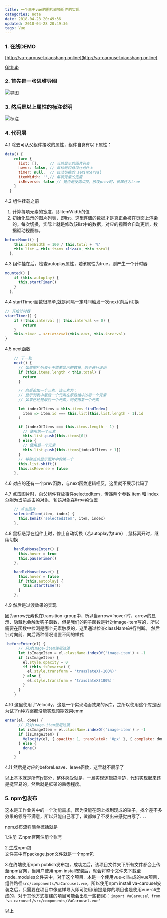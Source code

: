 ```yaml
---
title: 一个基于vue的图片轮播组件的实现
categories: note
date: 2018-04-28 20:49:36
updated: 2018-04-28 20:49:36
tags: Vue
---
```


### 1. 在线DEMO
[http://va-carousel.xiaoshang.online](http://va-carousel.xiaoshang.online)

[Github](https://github.com/zhangxiaoshang/va-carousel)

### 2. 首先是一张思维导图

![导图](http://xiaoshang.online/images/posts/2018042801.jpg)

### 3. 然后是以上属性的标注说明

![标注](http://xiaoshang.online/images/posts/2018042802.jpg)

### 4. 代码层

4.1 除去可从父组件接收的属性，组件自身有以下属性：

```js
data() {
    return {
      list: [],     // 当前显示的图片列表
      hover: false, // 鼠标是否悬浮在组件上
      timer: null,  // 自动切换的 setInterval
      itemWidth: '',// 每项元素的宽度
      isReverse: false // 是否是反向切换，触发prev时，该属性为true
    }
  }
```

4.2 组件挂载之前

1. 计算每项元素的宽度，即itemWidth的值 
2. 初始化显示的图片列表，即list。这里存储的数据才是真正会被在页面上渲染的。每次切换，实际上就是修改该list中的数据，对应的视图会自动更新，数据驱动视图嘛。

```js
beforeMount() {
    this.itemWidth = 100 / this.total + '%'
    this.list = this.items.slice(0, this.total)
  },

```
4.3 组件挂在后，检查autoplay属性，若该属性为true，则产生一个计时器

```js
mounted() {
    if (this.autoplay) {
      this.startTimer()
    }
  },
```

4.4 startTimer函数很简单,就是间隔一定时间触发一次next(向后)切换

```js
// 开始计时器
startTimer() {
    if (!this.interval || this.interval <= 0) {
        return
    }
    this.timer = setInterval(this.next, this.interval)
}
```

4.5 next函数

```js
    // 下一张
    next() {
      // 如果图片列表小于需要显示的数量，则不进行滚动
      if (this.items.length < this.total) {
        return
      }

      // 向后追加一个元素，该元素为：
      // 显示列表中最后一个元素在原数组中的后一个元素
      // 如果已经是最后一个元素，则使用第一个元素

      let indexOfItems = this.items.findIndex(
        item => item.id === this.list[this.list.length - 1].id
      )

      if (indexOfItems === this.items.length - 1) {
        // 使用第一个元素
        this.list.push(this.items[0])
      } else {
        // 使用后一个元素
        this.list.push(this.items[indexOfItems + 1])
      }
      // 移除当前显示图片中的第一个
      this.list.shift()
      this.isReverse = false
    },
```

4.6 对应的还有一个prev函数，与next函数逻辑相反，这里就不展示代码了

4.7 点击图片时，向父组件释放事件selectedItem，传递两个参数 item 和 index 分别为当前点击的对象，和该对象在list中的位置

```js
    // 点击图片
    selectedItem(item, index) {
      this.$emit('selectedItem', item, index)
    },
```

4.8 鼠标悬浮在组件上时，停止自动切换（若autoplay为ture）, 鼠标离开时，继续切换

```js
    handleMouseEnter() {
      this.hover = true
      this.pauseTimer()
    },

    handleMouseLeave() {
      this.hover = false
      if (this.autoplay) {
        this.startTimer()
      }
    },
```

4.9 然后是过渡效果的实现

因为arrow元素也在transition-group中，所以当arrow=‘hover’时，arrow的显示、隐藏也会触发钩子函数，但是我们的钩子函数是针对image-item写的，所以需要在函数中检测是哪个元素触发的，这里通过检查className进行判断。
然后针对向前、向后两种情况设置不同的样式

```js
 beforeEnter(el) {
      // 只对image-item使用过渡
      let isImageItem = el.className.indexOf('image-item') > -1
      if (isImageItem) {
        el.style.opacity = 0
        if (this.isReverse) {
          el.style.transform = 'translateX(-100%)'
        } else {
          el.style.transform = 'translateX(100%)'
        }
      }
    }
```

4.10 这里使用了Velocity，这是一个实现动画效果的js库，之所以使用这个库是因为试了n种方案都没能实现预期效果emm

```js
enter(el, done) {
      // 只对image-item使用过渡
      let isImageItem = el.className.indexOf('image-item') > -1
      if (isImageItem) {
        Velocity(el, { opacity: 1, translateX: '0px' }, { complate: done })
      } else {
        done()
      }
    }
```

4.11 然后是对应的beforeLeave、leave函数，这里就不展示了

以上基本就是所有js部分，整体感受就是，一旦实现逻辑搞清楚，代码实现起来还是挺容易的，然后就是框架的熟悉程度。

### 5. npm包发布

这本是工作业务中的一个功能需求，因为没能在网上找到现成的轮子，找个差不多效果的领导不满意，所以只能自己写了，做都做了不发出来感觉白写了. . .

npm发布流程简单概括就是

1.注册 
去npm官网注册个账号

2.生成npm包  
文件夹中有package.json文件就是一个npm包

3.在终端使用npm publish发布包，成功之后，该项目文件夹下所有文件都会上传至npm官网，当用户使用npm install安装后，就会将整个文件夹下载至node_modules文件夹中，对于这个项目，本是一个使用vue-cli生成的vue项目，组件路径`src/components/VaCarousel.vue`，所以使用npm install va-carousel安装之后，只需要在项目中像这样导入即可使用(前提是你的项目也是使用vue-cli生成的，对于其他方式搭建的项目可能会出现一些错误)：`import VaCarousel from 'va-carousel/src/components/VaCarousel.vue'`

以上



